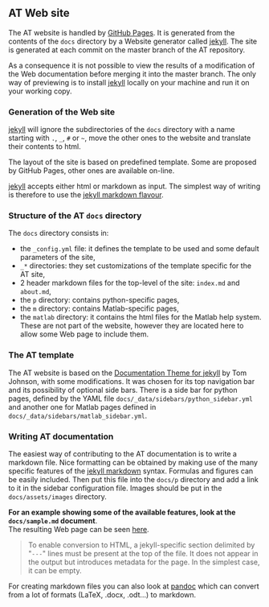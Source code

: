 ## AT Web site

The AT website is handled by [GitHub Pages](https://pages.github.com).
It is generated from the contents of the `docs` directory by a Website generator
called [jekyll](https://jekyllrb.com). The site is generated at each commit on
the master branch of the AT repository.

As a consequence it is not possible to view the results of a modification of the
Web documentation before merging it into the master branch. The only way of previewing 
is to install [jekyll](https://jekyllrb.com) locally on your machine and run it on your
working copy.

### Generation of the Web site
[jekyll](https://jekyllrb.com) will ignore the subdirectories of the `docs` directory
with a name starting with `.`, `_`, `#` or `~`, move the other ones to the website
and translate their contents to html.

The layout of the site is based on predefined template. Some are proposed by GitHub Pages,
other ones are available on-line.

[jekyll](https://jekyllrb.com) accepts either html or markdown as input. The simplest 
way of writing is therefore to use the [jekyll markdown flavour](https://daringfireball.net/projects/markdown/syntax).

### Structure of the AT `docs` directory
The `docs` directory consists in:

* the `_config.yml` file: it defines the template to be used and some default
parameters of the site,
* `_*` directories: they set customizations of the template specific for the AT site,
* 2 header markdown files for the top-level of the site: `index.md` and `about.md`,
* the `p` directory: contains python-specific pages,
* the `m` directory: contains Matlab-specific pages,
* the `matlab` directory: it contains the html files for the Matlab help system.
These are not part of the website, however they are located here to allow some Web page
to include them.

### The AT template
The AT website is based on the [Documentation Theme for jekyll](https://idratherbewriting.com/documentation-theme-jekyll/)
by Tom Johnson, with some modifications. It was chosen for its top navigation bar and its possibility of
optional side bars. There is a side bar for python pages, defined by the YAML file
`docs/_data/sidebars/python_sidebar.yml` and another one for Matlab pages defined in
`docs/_data/sidebars/matlab_sidebar.yml`.

### Writing AT documentation
The easiest way of contributing to the AT documentation is to write a markdown file.
Nice formatting can be obtained by making use of the many specific features of
the [jekyll markdown](https://kramdown.gettalong.org/syntax.html) syntax.
Formulas and figures can be easily included. Then put this file into the `docs/p`
directory and add a link to it in the sidebar configuration file. Images should be
put in the `docs/assets/images` directory.

**For an example showing some of the available features, look at the `docs/sample.md`
document**.  
The resulting Web page can be seen [here](https://atcollab.github.io/at/sample.html).

> To enable conversion to HTML, a jekyll-specific section delimited by
> "`---`" lines must be present at the top of the file. It does not appear in the output
> but introduces metadata for the page. In the simplest case, it can be empty.

For creating markdown files you can also look at [pandoc](https://pandoc.org) which
can convert from a lot of formats (LaTeX, .docx, .odt…) to markdown.
